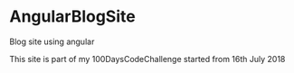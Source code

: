 # AngularBlogSite
Blog site using angular

This site is part of my 100DaysCodeChallenge started from 16th July 2018
